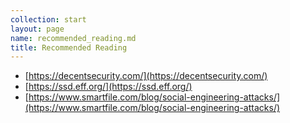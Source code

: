 ```yaml
---
collection: start
layout: page
name: recommended_reading.md
title: Recommended Reading
---
```



* [https://decentsecurity.com/](https://decentsecurity.com/)
* [https://ssd.eff.org/](https://ssd.eff.org/)
* [https://www.smartfile.com/blog/social-engineering-attacks/](https://www.smartfile.com/blog/social-engineering-attacks/)
